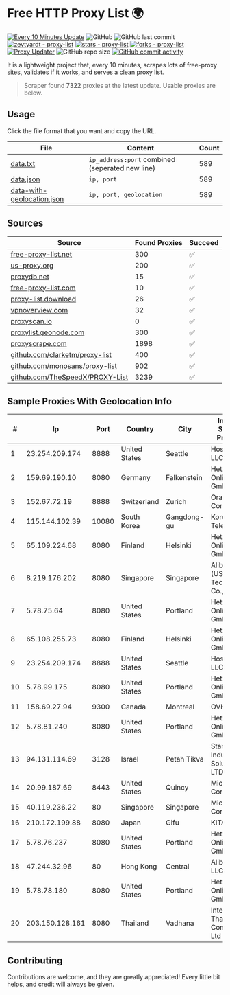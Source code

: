 
# Free HTTP Proxy List 🌍

[![Every 10 Minutes Update](https://github.com/mertguvencli/http-proxy-list/actions/workflows/main.yml/badge.svg?branch=main)](https://github.com/mertguvencli/http-proxy-list/actions/workflows/main.yml)
![GitHub](https://img.shields.io/github/license/mertguvencli/http-proxy-list)
![GitHub last commit](https://img.shields.io/github/last-commit/mertguvencli/http-proxy-list)
[![zevtyardt - proxy-list](https://img.shields.io/static/v1?label=zevtyardt&message=proxy-list&color=blue&logo=github)](https://github.com/zevtyardt/proxy-list "Go to GitHub repo")
[![stars - proxy-list](https://img.shields.io/github/stars/zevtyardt/proxy-list?style=social)](https://github.com/zevtyardt/proxy-list)
[![forks - proxy-list](https://img.shields.io/github/forks/zevtyardt/proxy-list?style=social)](https://github.com/zevtyardt/proxy-list)
[![Proxy Updater](https://github.com/zevtyardt/proxy-list/workflows/Proxy%20Updater/badge.svg)](https://github.com/zevtyardt/proxy-list/actions?query=workflow:"Proxy+Updater")
![GitHub repo size](https://img.shields.io/github/repo-size/zevtyardt/proxy-list)
[![GitHub commit activity](https://img.shields.io/github/commit-activity/m/zevtyardt/proxy-list?logo=commits)](https://github.com/zevtyardt/proxy-list/commits/main)

It is a lightweight project that, every 10 minutes, scrapes lots of free-proxy sites, validates if it works, and serves a clean proxy list.

> Scraper found **7322** proxies at the latest update. Usable proxies are below.

## Usage

Click the file format that you want and copy the URL.

|File|Content|Count|
|----|-------|-----|
|[data.txt](https://raw.githubusercontent.com/mertguvencli/http-proxy-list/main/proxy-list/data.txt)|`ip_address:port` combined (seperated new line)|589|
|[data.json](https://raw.githubusercontent.com/mertguvencli/http-proxy-list/main/proxy-list/data.json)|`ip, port`|589|
|[data-with-geolocation.json](https://raw.githubusercontent.com/mertguvencli/http-proxy-list/main/proxy-list/data-with-geolocation.json)|`ip, port, geolocation`|589|

## Sources

|Source|Found Proxies|Succeed|
|------|-------------|-------|
|[free-proxy-list.net](https://free-proxy-list.net)|300|✅|
|[us-proxy.org](https://www.us-proxy.org)|200|✅|
|[proxydb.net](http://proxydb.net)|15|✅|
|[free-proxy-list.com](https://free-proxy-list.com/?page=&port=&type%5B%5D=http&type%5B%5D=https&up_time=0&search=Search)|10|✅|
|[proxy-list.download](https://www.proxy-list.download/HTTP)|26|✅|
|[vpnoverview.com](https://vpnoverview.com/privacy/anonymous-browsing/free-proxy-servers)|32|✅|
|[proxyscan.io](https://www.proxyscan.io)|0|✅|
|[proxylist.geonode.com](https://proxylist.geonode.com/api/proxy-list?limit=300&page=1&sort_by=lastChecked&sort_type=desc&protocols=http,https)|300|✅|
|[proxyscrape.com](https://api.proxyscrape.com/v2/?request=displayproxies&protocol=http&timeout=10000&country=all&ssl=all&anonymity=all)|1898|✅|
|[github.com/clarketm/proxy-list](https://raw.githubusercontent.com/clarketm/proxy-list/master/proxy-list-raw.txt)|400|✅|
|[github.com/monosans/proxy-list](https://raw.githubusercontent.com/monosans/proxy-list/main/proxies/http.txt)|902|✅|
|[github.com/TheSpeedX/PROXY-List](https://raw.githubusercontent.com/TheSpeedX/PROXY-List/master/http.txt)|3239|✅|


## Sample Proxies With Geolocation Info

|#|Ip|Port|Country|City|Internet Service Provider|
|-|--|----|-------|----|-------------------------|
|1|23.254.209.174|8888|United States|Seattle|Hostwinds LLC.|
|2|159.69.190.10|8080|Germany|Falkenstein|Hetzner Online GmbH|
|3|152.67.72.19|8888|Switzerland|Zurich|Oracle Corporation|
|4|115.144.102.39|10080|South Korea|Gangdong-gu|Korea Telecom|
|5|65.109.224.68|8080|Finland|Helsinki|Hetzner Online GmbH|
|6|8.219.176.202|8080|Singapore|Singapore|Alibaba (US) Technology Co., Ltd.|
|7|5.78.75.64|8080|United States|Portland|Hetzner Online GmbH|
|8|65.108.255.73|8080|Finland|Helsinki|Hetzner Online GmbH|
|9|23.254.209.174|8888|United States|Seattle|Hostwinds LLC.|
|10|5.78.99.175|8080|United States|Portland|Hetzner Online GmbH|
|11|158.69.27.94|9300|Canada|Montreal|OVH SAS|
|12|5.78.81.240|8080|United States|Portland|Hetzner Online GmbH|
|13|94.131.114.69|3128|Israel|Petah Tikva|Stark Industries Solutions LTD|
|14|20.99.187.69|8443|United States|Quincy|Microsoft Corporation|
|15|40.119.236.22|80|Singapore|Singapore|Microsoft Corporation|
|16|210.172.199.88|8080|Japan|Gifu|KITAGATA|
|17|5.78.76.237|8080|United States|Portland|Hetzner Online GmbH|
|18|47.244.32.96|80|Hong Kong|Central|Alibaba.com LLC|
|19|5.78.78.180|8080|United States|Portland|Hetzner Online GmbH|
|20|203.150.128.161|8080|Thailand|Vadhana|Internet Thailand Company Ltd|



## Contributing

Contributions are welcome, and they are greatly appreciated! Every
little bit helps, and credit will always be given.

